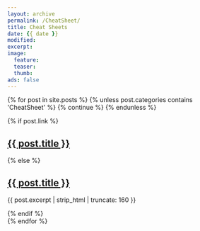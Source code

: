 ```yaml
---
layout: archive
permalink: /CheatSheet/
title: Cheat Sheets
date: {{ date }}
modified:
excerpt:
image:
  feature:
  teaser:
  thumb:
ads: false  
---
```

{% for post in site.posts %}
	{% unless post.categories contains 'CheatSheet' %}
		{% continue %}
	{% endunless %}
  <article>
    {% if post.link %}
      <h2 class="link-post"><a href="{{ site.url }}{{ post.url }}" title="{{ post.title }}">{{ post.title }}</a> <a href="{{ post.link }}" target="_blank" title="{{ post.title }}"><i class="fa fa-link"></i></a></h2>
    {% else %}
      <h2><a href="{{ site.url }}{{ post.url }}" title="{{ post.title }}">{{ post.title }}</a></h2>
      <p>{{ post.excerpt | strip_html | truncate: 160 }}</p>
    {% endif %}
  </article>
{% endfor %}